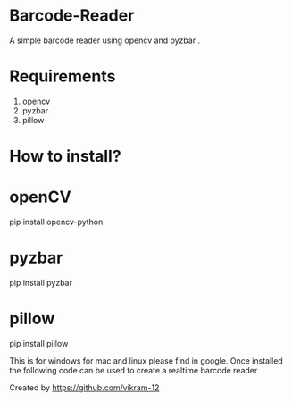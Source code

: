 # Barcode-Reader
A simple barcode reader using opencv and pyzbar .

# Requirements
1. opencv
2. pyzbar
3. pillow

# How to install?
  # openCV
  pip install opencv-python
  # pyzbar
  pip install pyzbar
  # pillow
  pip install pillow
  
 This is for windows for mac and linux please find in google.
 Once installed the following code can be used to create a realtime barcode reader
 
 Created by https://github.com/vikram-12
